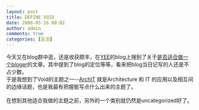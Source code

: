 ```yaml
---
layout: post
title: DEFINE VOID
date: 2006-05-16 00:02
author: admin
comments: true
categories: [生活]
---
```

今天又在blog群中逛，还是收获颇丰，在<a href="http://iyee.cn/" target="_blank">YEE</a>的blog上搜到了关于<a href="http://iyee.cn/post/is-blog-right-to-you.html" target="_blank">是否适合做一个bloger</a>的文章。其中提到了blog的定位等等，看来把blog当日记写的人还是不占少数。 <br/> 于是我想到了Void的主题之一--<a href="http://www.technorati.com/tag/archit" target="_blank">ArchIT</a> 就是Architecture 和 IT 的应用以及相互间的边缘话题，也是我最有把握能写点什么出来的主题了。 <br/> <br/> 在想到其他适合我做的主题之前，另外的一个类别就仍然是uncategorized好了。
